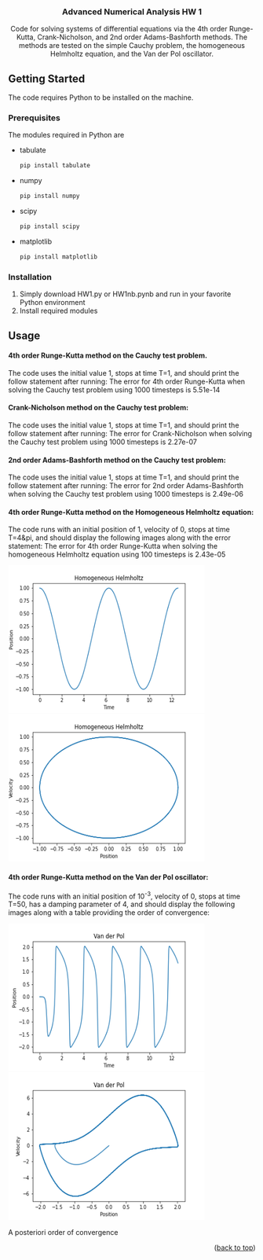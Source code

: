 <h3 align="center">Advanced Numerical Analysis HW 1</h3>

  <p align="center">
    Code for solving systems of differential equations via the 4th order Runge-Kutta, Crank-Nicholson, and 2nd order Adams-Bashforth methods. The methods are tested on the simple Cauchy problem, the homogeneous Helmholtz equation, and the Van der Pol oscillator.
  </p>
</div>

<!-- GETTING STARTED -->
## Getting Started

The code requires Python to be installed on the machine.

### Prerequisites

The modules required in Python are
* tabulate
  ```sh
  pip install tabulate
  ```
* numpy
  ```sh
  pip install numpy
  ```
* scipy
  ```sh
  pip install scipy
  ```
* matplotlib
  ```sh
  pip install matplotlib
  ```

### Installation

1. Simply download HW1.py or HW1nb.pynb and run in your favorite Python environment
2. Install required modules

<!-- USAGE EXAMPLES -->
## Usage

#### 4th order Runge-Kutta method on the Cauchy test problem.
The code uses the initial value 1, stops at time T=1, and should print the follow statement after running:
The error for 4th order Runge-Kutta when solving the Cauchy test problem using 1000 timesteps is 5.51e-14

#### Crank-Nicholson method on the Cauchy test problem:
The code uses the initial value 1, stops at time T=1, and should print the follow statement after running:
The error for Crank-Nicholson when solving the Cauchy test problem using 1000 timesteps is 2.27e-07

#### 2nd order Adams-Bashforth method on the Cauchy test problem:
The code uses the initial value 1, stops at time T=1, and should print the follow statement after running:
The error for 2nd order Adams-Bashforth when solving the Cauchy test problem using 1000 timesteps is 2.49e-06

#### 4th order Runge-Kutta method on the Homogeneous Helmholtz equation:
The code runs with an initial position of 1, velocity of 0, stops at time T=4&pi, and should display the following images along with the error statement:
The error for 4th order Runge-Kutta when solving the homogeneous Helmholtz equation using 100 timesteps is 2.43e-05

<a href="https://github.com/Shlorki/NumericalHW1">
  <img src="Images/helmpt.png" alt="helmpt" width="400" height="300">
  <img src="Images/helmvp.png" alt="helmpt" width="400" height="300">
</a>

#### 4th order Runge-Kutta method on the Van der Pol oscillator:
The code runs with an initial position of 10<sup>-3</sup>, velocity of 0, stops at time T=50, has a damping parameter of 4, and should display the following images along with a table providing the order of convergence:

<a href="https://github.com/Shlorki/NumericalHW1">
  <img src="Images/vanpt.png" alt="helmpt" width="400" height="300">
  <img src="Images/vanvp.png" alt="helmpt" width="400" height="300">
</a>

A posteriori order of convergence
<object><object data="https://github.com/Shlorki/NumericalHW1/Images/VdPerr.txt"></object>

<p align="right">(<a href="#readme-top">back to top</a>)</p>
